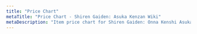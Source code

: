 ```yaml
---
title: "Price Chart"
metaTitle: "Price Chart - Shiren Gaiden: Asuka Kenzan Wiki"
metaDescription: "Item price chart for Shiren Gaiden: Onna Kenshi Asuka Kenzan!"
---
```

